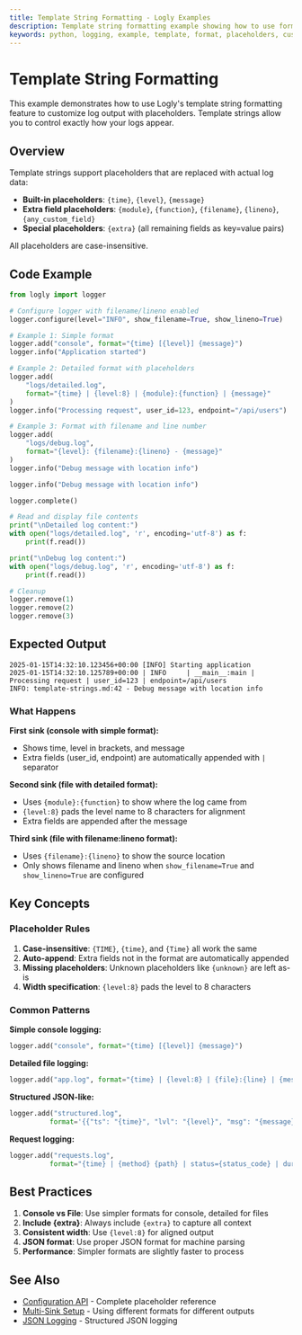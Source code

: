 ```yaml
---
title: Template String Formatting - Logly Examples
description: Template string formatting example showing how to use format placeholders in Logly for custom log output.
keywords: python, logging, example, template, format, placeholders, custom, logly
---
```


# Template String Formatting

This example demonstrates how to use Logly's template string formatting feature to customize log output with placeholders. Template strings allow you to control exactly how your logs appear.

## Overview

Template strings support placeholders that are replaced with actual log data:

- **Built-in placeholders**: `{time}`, `{level}`, `{message}`
- **Extra field placeholders**: `{module}`, `{function}`, `{filename}`, `{lineno}`, `{any_custom_field}`
- **Special placeholders**: `{extra}` (all remaining fields as key=value pairs)

All placeholders are case-insensitive.

## Code Example

```python
from logly import logger

# Configure logger with filename/lineno enabled
logger.configure(level="INFO", show_filename=True, show_lineno=True)

# Example 1: Simple format
logger.add("console", format="{time} [{level}] {message}")
logger.info("Application started")

# Example 2: Detailed format with placeholders
logger.add(
    "logs/detailed.log",
    format="{time} | {level:8} | {module}:{function} | {message}"
)
logger.info("Processing request", user_id=123, endpoint="/api/users")

# Example 3: Format with filename and line number
logger.add(
    "logs/debug.log",
    format="{level}: {filename}:{lineno} - {message}"
)
logger.info("Debug message with location info")

logger.info("Debug message with location info")

logger.complete()

# Read and display file contents
print("\nDetailed log content:")
with open("logs/detailed.log", 'r', encoding='utf-8') as f:
    print(f.read())

print("\nDebug log content:")
with open("logs/debug.log", 'r', encoding='utf-8') as f:
    print(f.read())

# Cleanup
logger.remove(1)
logger.remove(2)
logger.remove(3)
```

## Expected Output

```
2025-01-15T14:32:10.123456+00:00 [INFO] Starting application
2025-01-15T14:32:10.125789+00:00 | INFO     | __main__:main | Processing request | user_id=123 | endpoint=/api/users
INFO: template-strings.md:42 - Debug message with location info
```

### What Happens

**First sink (console with simple format):**
- Shows time, level in brackets, and message
- Extra fields (user_id, endpoint) are automatically appended with `|` separator

**Second sink (file with detailed format):**
- Uses `{module}:{function}` to show where the log came from
- `{level:8}` pads the level name to 8 characters for alignment
- Extra fields are appended after the message

**Third sink (file with filename:lineno format):**
- Uses `{filename}:{lineno}` to show the source location
- Only shows filename and lineno when `show_filename=True` and `show_lineno=True` are configured

## Key Concepts

### Placeholder Rules

1. **Case-insensitive**: `{TIME}`, `{time}`, and `{Time}` all work the same
2. **Auto-append**: Extra fields not in the format are automatically appended
3. **Missing placeholders**: Unknown placeholders like `{unknown}` are left as-is
4. **Width specification**: `{level:8}` pads the level to 8 characters

### Common Patterns

**Simple console logging:**
```python
logger.add("console", format="{time} [{level}] {message}")
```

**Detailed file logging:**
```python
logger.add("app.log", format="{time} | {level:8} | {file}:{line} | {message} | {extra}")
```

**Structured JSON-like:**
```python
logger.add("structured.log", 
          format='{{"ts": "{time}", "lvl": "{level}", "msg": "{message}", "fields": {extra}}}')
```

**Request logging:**
```python
logger.add("requests.log",
          format="{time} | {method} {path} | status={status_code} | duration={duration_ms}ms | {extra}")
```

## Best Practices

1. **Console vs File**: Use simpler formats for console, detailed for files
2. **Include {extra}**: Always include `{extra}` to capture all context
3. **Consistent width**: Use `{level:8}` for aligned output
4. **JSON format**: Use proper JSON format for machine parsing
5. **Performance**: Simpler formats are slightly faster to process

## See Also

- [Configuration API](../api-reference/configuration.md#format-placeholders) - Complete placeholder reference
- [Multi-Sink Setup](multi-sink.md) - Using different formats for different outputs
- [JSON Logging](json-logging.md) - Structured JSON logging
